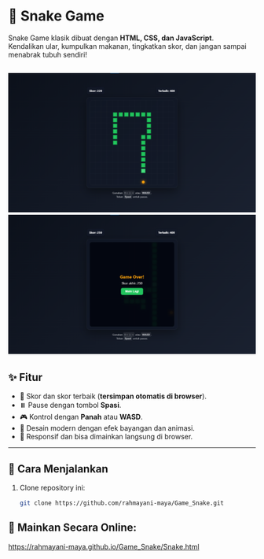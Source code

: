 # 🐍 Snake Game  

Snake Game klasik dibuat dengan **HTML, CSS, dan JavaScript**.  
Kendalikan ular, kumpulkan makanan, tingkatkan skor, dan jangan sampai menabrak tubuh sendiri!  

![Snake Game Screenshot](GamePlay.png)
![Snake Game Screenshot](FAILED.png)
---

## ✨ Fitur
- 🎯 Skor dan skor terbaik (**tersimpan otomatis di browser**).  
- ⏸️ Pause dengan tombol **Spasi**.  
- 🎮 Kontrol dengan **Panah** atau **WASD**.  
- 🌟 Desain modern dengan efek bayangan dan animasi.  
- 📱 Responsif dan bisa dimainkan langsung di browser.  

---

## 🚀 Cara Menjalankan
1. Clone repository ini:
   ```bash
   git clone https://github.com/rahmayani-maya/Game_Snake.git

## 🤳 Mainkan Secara Online: 
https://rahmayani-maya.github.io/Game_Snake/Snake.html
